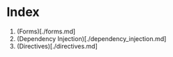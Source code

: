 # Index

1. (Forms)[./forms.md]
1. (Dependency Injection)[./dependency_injection.md]
1. (Directives)[./directives.md]
